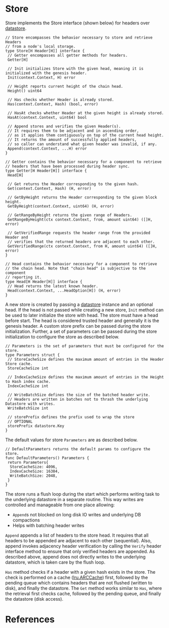 # Store

Store implements the Store interface (shown below) for headers over [datastore][go-datastore].

```
// Store encompasses the behavior necessary to store and retrieve Headers
// from a node's local storage.
type Store[H Header[H]] interface {
 // Getter encompasses all getter methods for headers.
 Getter[H]

 // Init initializes Store with the given head, meaning it is initialized with the genesis header.
 Init(context.Context, H) error

 // Height reports current height of the chain head.
 Height() uint64

 // Has checks whether Header is already stored.
 Has(context.Context, Hash) (bool, error)

 // HasAt checks whether Header at the given height is already stored.
 HasAt(context.Context, uint64) bool

 // Append stores and verifies the given Header(s).
 // It requires them to be adjacent and in ascending order,
 // as it applies them contiguously on top of the current head height.
 // It returns the amount of successfully applied headers,
 // so caller can understand what given header was invalid, if any.
 Append(context.Context, ...H) error
}

// Getter contains the behavior necessary for a component to retrieve
// headers that have been processed during header sync.
type Getter[H Header[H]] interface {
 Head[H]

 // Get returns the Header corresponding to the given hash.
 Get(context.Context, Hash) (H, error)

 // GetByHeight returns the Header corresponding to the given block height.
 GetByHeight(context.Context, uint64) (H, error)

 // GetRangeByHeight returns the given range of Headers.
 GetRangeByHeight(ctx context.Context, from, amount uint64) ([]H, error)

 // GetVerifiedRange requests the header range from the provided Header and
 // verifies that the returned headers are adjacent to each other.
 GetVerifiedRange(ctx context.Context, from H, amount uint64) ([]H, error)
}

// Head contains the behavior necessary for a component to retrieve
// the chain head. Note that "chain head" is subjective to the component
// reporting it.
type Head[H Header[H]] interface {
 // Head returns the latest known header.
 Head(context.Context, ...HeadOption[H]) (H, error)
}
```

A new store is created by passing a [datastore][go-datastore] instance and an optional head. If the head is not passed while creating a new store, `Init` method can be used to later initialize the store with head. The store must have a head before start. The head is considered trusted header and generally it is the genesis header. A custom store prefix can be passed during the store initialization. Further, a set of parameters can be passed during the store initialization to configure the store as described below.

```
// Parameters is the set of parameters that must be configured for the store.
type Parameters struct {
 // StoreCacheSize defines the maximum amount of entries in the Header Store cache.
 StoreCacheSize int

 // IndexCacheSize defines the maximum amount of entries in the Height to Hash index cache.
 IndexCacheSize int

 // WriteBatchSize defines the size of the batched header write.
 // Headers are written in batches not to thrash the underlying Datastore with writes.
 WriteBatchSize int

 // storePrefix defines the prefix used to wrap the store
 // OPTIONAL
 storePrefix datastore.Key
}
```

The default values for store `Parameters` are as described below.

```
// DefaultParameters returns the default params to configure the store.
func DefaultParameters() Parameters {
 return Parameters{
  StoreCacheSize: 4096,
  IndexCacheSize: 16384,
  WriteBatchSize: 2048,
 }
}
```

The store runs a flush loop during the start which performs writing task to the underlying datastore in a separate routine. This way writes are controlled and manageable from one place allowing:

* `Append`s not blocked on long disk IO writes and underlying DB compactions
* Helps with batching header writes

`Append` appends a list of headers to the store head. It requires that all headers to be appended are adjacent to each other (sequential). Also, append invokes adjacency header verification by calling the `Verify` header interface method to ensure that only verified headers are appended. As described above, append does not directly writes to the underlying datastore, which is taken care by the flush loop.

`Has` method checks if a header with a given hash exists in the store. The check is performed on a cache ([lru.ARCCache][lru.ARCCache]) first, followed by the pending queue which contains headers that are not flushed (written to disk), and finally the datastore. The `Get` method works similar to `Has`, where the retrieval first checks cache, followed by the pending queue, and finally the datastore (disk access).

# References

[go-datastore]: https://github.com/ipfs/go-datastore
[lru.ARCCache]: https://github.com/hashicorp/golang-lru
